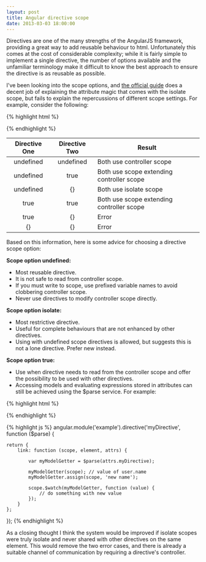 ```yaml
---
layout: post
title: Angular directive scope
date: 2013-03-03 18:00:00
---
```


Directives are one of the many strengths of the AngularJS framework, providing a great way to add reusable behaviour to html. Unfortunately this comes at the cost of considerable complexity; while it is fairly simple to implement a single directive, the number of options available and the unfamiliar terminology make it difficult to know the best approach to ensure the directive is as reusable as possible.

I've been looking into the scope options, and [the official guide](http://docs.angularjs.org/guide/directive) does a decent job of explaining the attribute magic that comes with the isolate scope, but fails to explain the repercussions of different scope settings. For example, consider the following:

{% highlight html %}
<div ng-controller="ExampleCtrl">
    <div directive-one directive-two></div>
</div>
{% endhighlight %}

|Directive One|Directive Two|Result|
|:-----------:|:-----------:|------|
|undefined    |undefined    |Both use controller scope|
|undefined    |true         |Both use scope extending controller scope|
|undefined    |{}           |Both use isolate scope|
|true         |true         |Both use scope extending controller scope|
|true         |{}           |Error|
|{}           |{}           |Error|

Based on this information, here is some advice for choosing a directive scope option:

__Scope option undefined:__

 * Most reusable directive.
 * It is not safe to read from controller scope.
 * If you must write to scope, use prefixed variable names to avoid clobbering controller scope.
 * Never use directives to modify controller scope directly.

__Scope option isolate:__

 * Most restrictive directive.
 * Useful for complete behaviours that are not enhanced by other directives.
 * Using with undefined scope directives is allowed, but suggests this is not a lone directive. Prefer new instead.

__Scope option true:__

 * Use when directive needs to read from the controller scope and offer the possibility to be used with other directives.
 * Accessing models and evaluating expressions stored in attributes can still be achieved using the $parse service. For example:

{% highlight html %}
<div my-directive="user.name"></div>
{% endhighlight %}

{% highlight js %}
angular.module('example').directive('myDirective', function ($parse) {

    return {
        link: function (scope, element, attrs) {

            var myModelGetter = $parse(attrs.myDirective);

            myModelGetter(scope); // value of user.name
            myModelGetter.assign(scope, 'new name');

            scope.$watch(myModelGetter, function (value) {
                // do something with new value
            });
        }
    };

});
{% endhighlight %}

As a closing thought I think the system would be improved if isolate scopes were truly isolate and never shared with other directives on the same element. This would remove the two error cases, and there is already a suitable channel of communication by requiring a directive's controller.